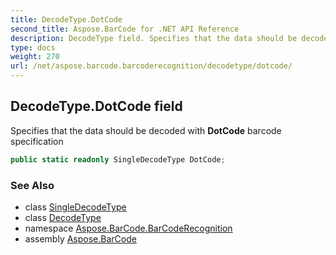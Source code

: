 ```yaml
---
title: DecodeType.DotCode
second_title: Aspose.BarCode for .NET API Reference
description: DecodeType field. Specifies that the data should be decoded with DotCode barcode specification
type: docs
weight: 270
url: /net/aspose.barcode.barcoderecognition/decodetype/dotcode/
---
```

## DecodeType.DotCode field

Specifies that the data should be decoded with **DotCode** barcode specification

```csharp
public static readonly SingleDecodeType DotCode;
```

### See Also

* class [SingleDecodeType](../../singledecodetype/)
* class [DecodeType](../)
* namespace [Aspose.BarCode.BarCodeRecognition](../../decodetype/)
* assembly [Aspose.BarCode](../../../)


